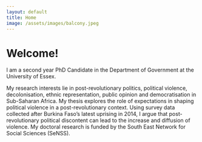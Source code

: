 ```yaml
---
layout: default
title: Home
image: /assets/images/balcony.jpeg
---
```


<!--figure>
  <img src="/assets/images/balcony.jpeg"
  class="background">
</figure-->

# Welcome!

I am a second year PhD Candidate in the Department of Government at the University of Essex. 

<!--figure>
  <img src="/assets/images/samfav.jpeg" class="profile">
</figure-->

My research interests lie in post-revolutionary politics, political violence, decolonisation, ethnic representation, public opinion and democratisation in Sub-Saharan Africa. My thesis explores the role of expectations in shaping political violence in a post-revolutionary context. Using survey data collected after Burkina Faso’s latest uprising in 2014, I argue that post-revolutionary political discontent can lead to the increase and diffusion of violence. My doctoral research is funded by the South East Network for Social Sciences (SeNSS).
